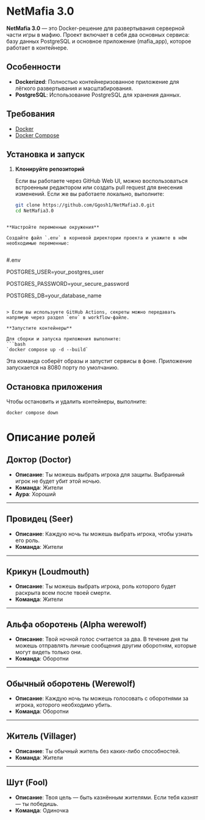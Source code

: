 # NetMafia 3.0

**NetMafia 3.0** — это Docker-решение для развертывания серверной части игры в мафию. Проект включает в себя два основных сервиса: базу данных PostgreSQL и основное приложение (mafia_app), которое работает в контейнере.

## Особенности

- **Dockerized**: Полностью контейнеризованное приложение для лёгкого развертывания и масштабирования.
- **PostgreSQL**: Использование PostgreSQL для хранения данных.

## Требования

- [Docker](https://docs.docker.com/get-docker/)
- [Docker Compose](https://docs.docker.com/compose/install/)

## Установка и запуск

1. **Клонируйте репозиторий**

   Если вы работаете через GitHub Web UI, можно воспользоваться встроенным редактором или создать pull request для внесения изменений. Если же вы работаете локально, выполните:

   ```bash
   git clone https://github.com/Ggosh1/NetMafia3.0.git
   cd NetMafia3.0
```

**Настройте переменные окружения**

Создайте файл `.env` в корневой директории проекта и укажите в нём необходимые переменные:


```
#.env

POSTGRES_USER=your_postgres_user

POSTGRES_PASSWORD=your_secure_password

POSTGRES_DB=your_database_name

```

> Если вы используете GitHub Actions, секреты можно передавать напрямую через раздел `env` в workflow-файле.

**Запустите контейнеры**

Для сборки и запуска приложения выполните:
```bash
`docker compose up -d --build`
```


Эта команда соберёт образы и запустит сервисы в фоне. Приложение запускается на 8080 порту по умолчанию.



## Остановка приложения

Чтобы остановить и удалить контейнеры, выполните:


```bash
docker compose down
```



# Описание ролей

## Доктор (Doctor)
- **Описание**: Ты можешь выбрать игрока для защиты. Выбранный игрок не будет убит этой ночью.  
- **Команда**: Жители  
- **Аура**: Хороший  

---

## Провидец (Seer)
- **Описание**: Каждую ночь ты можешь выбрать игрока, чтобы узнать его роль.  
- **Команда**: Жители  

---

## Крикун (Loudmouth)
- **Описание**: Ты можешь выбрать игрока, роль которого будет раскрыта всем после твоей смерти.  
- **Команда**: Жители  

---

## Альфа оборотень (Alpha werewolf)
- **Описание**: Твой ночной голос считается за два. В течение дня ты можешь отправлять личные сообщения другим оборотням, которые могут видеть только они.  
- **Команда**: Оборотни  

---

## Обычный оборотень (Werewolf)
- **Описание**: Каждую ночь ты можешь голосовать с оборотнями за игрока, которого необходимо убить.  
- **Команда**: Оборотни  

---

## Житель (Villager)
- **Описание**: Ты обычный житель без каких-либо способностей.  
- **Команда**: Жители  

---

## Шут (Fool)
- **Описание**: Твоя цель — быть казнённым жителями. Если тебя казнят — ты победишь.  
- **Команда**: Одиночка  
